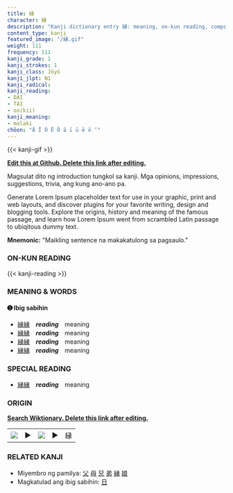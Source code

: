 ```yaml
---
title: 縁
character: 縁
description: "Kanji dictionary entry 縁: meaning, on-kun reading, compounds, origin, related kanji"
content_type: kanji
featured_image: "/縁.gif"
weight: 111
frequency: 111
kanji_grade: 1
kanji_strokes: 1
kanji_class: Jōyō
kanji_jlpt: N1
kanji_radical: 
kanji_reading: 
- DAI
- TAI
- oo(kii)
kanji_meaning:
- malaki
chōon: "Ā Ī Ū Ē Ō ā ī ū ē ō ’"
---
```

[//]: # (Don't edit the line below. Kanji animated GIF code is automatically generated.)
{{< kanji-gif >}}

[//]: # (Edit below this line.)

**[Edit this at Github. Delete this link after editing.](https://github.com/tim0g/tim/tree/main/content/kanji/縁/index.md)**

Magsulat dito ng introduction tungkol sa kanji. Mga opinions, impressions, suggestions, trivia, ang kung ano-ano pa.

Generate Lorem Ipsum placeholder text for use in your graphic, print and web layouts, and discover plugins for your favorite writing, design and blogging tools. Explore the origins, history and meaning of the famous passage, and learn how Lorem Ipsum went from scrambled Latin passage to ubiqitous dummy text.
 
**Mnemonic:** "Maikling sentence na makakatulong sa pagsaulo."

### ON-KUN READING

[//]: # (Don't edit the line below. ON-KUN READING code is automatically generated.)
{{< kanji-reading >}}

### MEANING & WORDS

#### ➊ **Ibig sabihin**
  - [縁](../縁)[縁](../縁)　***reading***　meaning
  - [縁](../縁)[縁](../縁)　***reading***　meaning
  - [縁](../縁)[縁](../縁)　***reading***　meaning
  - [縁](../縁)[縁](../縁)　***reading***　meaning

### SPECIAL READING
  - [縁](../縁)[縁](../縁)　***reading***　meaning

### ORIGIN

**[Search Wiktionary. Delete this link after editing.](https://wiktionary.org/wiki/縁)**
<table class="kanji-table"><tr><td>
<img src="60px-縁-bronze.svg.png">
</td><td>▶</td><td>
<img src="60px-縁-oracle.svg.png">
</td><td>▶</td>
<td class="kanji-origin">縁</td>
</tr></table>

### RELATED KANJI
- Miyembro ng pamilya: [父](../父) [母](../母) [兄](../兄) [弟](../弟) [縁](../縁) [娘](../娘)
- Magkatulad ang ibig sabihin: [日](../日)
